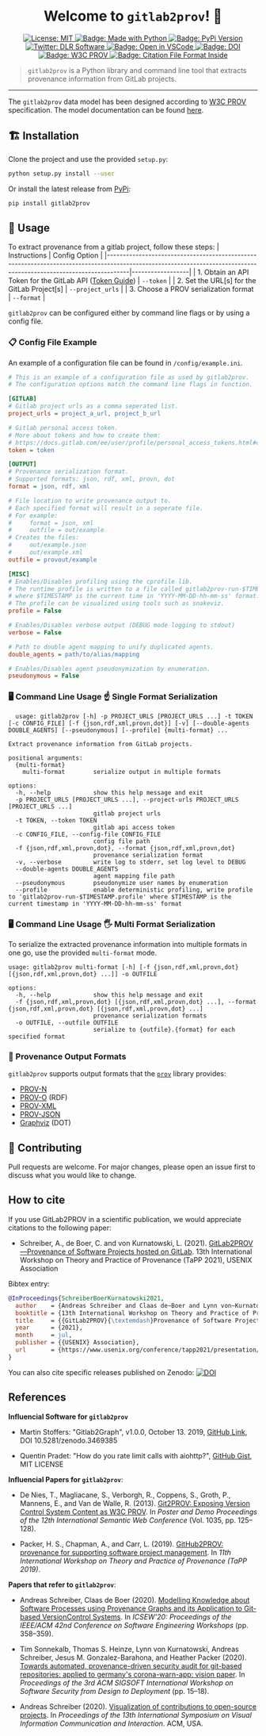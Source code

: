<h1 align="center">Welcome to <code>gitlab2prov</code>! 👋</h1>
<p align="center">
  <a href="https://github.com/dlr-sc/gitlab2prov/master/LICENSE">
    <img alt="License: MIT" src="https://img.shields.io/badge/license-MIT-yellow.svg" target="_blank" />
  </a>
  <a href="https://img.shields.io/badge/Made%20with-Python-1f425f.svg">
    <img src="https://img.shields.io/badge/Made%20with-Python-1f425f.svg" alt="Badge: Made with Python"/>
  </a>
  <a href="https://pypi.org/project/gitlab2prov/">
    <img src="https://img.shields.io/pypi/v/gitlab2prov" alt="Badge: PyPi Version">
  </a>
  <a href="https://twitter.com/dlr_software">
    <img alt="Twitter: DLR Software" src="https://img.shields.io/twitter/follow/dlr_software.svg?style=social" target="_blank" />
  </a>
  <a href="https://open.vscode.dev/DLR-SC/gitlab2prov">
    <img alt="Badge: Open in VSCode" src="https://img.shields.io/static/v1?logo=visualstudiocode&label=&message=open%20in%20visual%20studio%20code&labelColor=2c2c32&color=007acc&logoColor=007acc" target="_blank" />
  </a>
  <a href="https://zenodo.org/badge/latestdoi/215042878">
    <img alt="Badge: DOI" src="https://zenodo.org/badge/215042878.svg" target="_blank" />
  </a>
  <a href="https://www.w3.org/TR/prov-overview/">
    <img alt="Badge: W3C PROV" src="https://img.shields.io/static/v1?logo=w3c&label=&message=PROV&labelColor=2c2c32&color=007acc&logoColor=007acc?logoWidth=200" target="_blank" />
  </a>
  <a href="https://citation-file-format.github.io/">
    <img alt="Badge: Citation File Format Inside" src="https://img.shields.io/badge/-citable%20software-green" target="_blank" />
  </a>
</p>


> `gitlab2prov` is a Python library and command line tool that extracts provenance information from GitLab projects.

---

The `gitlab2prov` data model has been designed according to [W3C PROV](https://www.w3.org/TR/prov-overview/) specification.
The model documentation can be found [here](https://github.com/DLR-SC/gitlab2prov/tree/master/docs).


## ️🏗️ ️Installation

Clone the project and use the provided `setup.py`:
```bash
python setup.py install --user
```

Or install the latest release from [PyPi](https://pypi.org/project/gitlab2prov/):
```bash
pip install gitlab2prov
```

## 🚀‍ Usage

To extract provenance from a gitlab project, follow these steps:
| Instructions                                                                                                                                                      | Config Option    |
|-------------------------------------------------------------------------------------------------------------------------------------------------------------------|------------------|
| 1. Obtain an API Token for the GitLab API ([Token Guide](https://docs.gitlab.com/ee/user/profile/personal_access_tokens.html#creating-a-personal-access-token)) | `--token`        |
| 2. Set the URL[s] for the GitLab Project[s]                                                                                                                             | `--project_urls` |
| 3. Choose a PROV serialization format                                                                                                                             | `--format`       |


`gitlab2prov` can be configured either by command line flags or by using a config file.

### 📋 Config File Example

An example of a configuration file can be found in `/config/example.ini`.

```ini
# This is an example of a configuration file as used by gitlab2prov.
# The configuration options match the command line flags in function.

[GITLAB]
# Gitlab project urls as a comma seperated list.
project_urls = project_a_url, project_b_url

# Gitlab personal access token.
# More about tokens and how to create them:
# https://docs.gitlab.com/ee/user/profile/personal_access_tokens.html#create-a-personal-access-token
token = token

[OUTPUT]
# Provenance serialization format.
# Supported formats: json, rdf, xml, provn, dot
format = json, rdf, xml

# File location to write provenance output to.
# Each specified format will result in a seperate file.
# For example:
#     format = json, xml
#     outfile = out/example
# Creates the files:
#     out/example.json
#     out/example.xml
outfile = provout/example

[MISC]
# Enables/Disables profiling using the cprofile lib.
# The runtime profile is written to a file called gitlab2prov-run-$TIMESTAMP.profile
# where $TIMESTAMP is the current time in 'YYYY-MM-DD-hh-mm-ss' format.
# The profile can be visualized using tools such as snakeviz.
profile = False

# Enables/Disables verbose output (DEBUG mode logging to stdout)
verbose = False

# Path to double agent mapping to unify duplicated agents.
double_agents = path/to/alias/mapping

# Enables/Disables agent pseudonymization by enumeration.
pseudonymous = False
```

### 🖥️ Command Line Usage ☝ Single Format Serialization

```
  usage: gitlab2prov [-h] -p PROJECT_URLS [PROJECT_URLS ...] -t TOKEN [-c CONFIG_FILE] [-f {json,rdf,xml,provn,dot}] [-v] [--double-agents DOUBLE_AGENTS] [--pseudonymous] [--profile] {multi-format} ...

Extract provenance information from GitLab projects.

positional arguments:
  {multi-format}
    multi-format        serialize output in multiple formats

options:
  -h, --help            show this help message and exit
  -p PROJECT_URLS [PROJECT_URLS ...], --project-urls PROJECT_URLS [PROJECT_URLS ...]
                        gitlab project urls
  -t TOKEN, --token TOKEN
                        gitlab api access token
  -c CONFIG_FILE, --config-file CONFIG_FILE
                        config file path
  -f {json,rdf,xml,provn,dot}, --format {json,rdf,xml,provn,dot}
                        provenance serialization format
  -v, --verbose         write log to stderr, set log level to DEBUG
  --double-agents DOUBLE_AGENTS
                        agent mapping file path
  --pseudonymous        pseudonymize user names by enumeration
  --profile             enable deterministic profiling, write profile to 'gitlab2prov-run-$TIMESTAMP.profile' where $TIMESTAMP is the current timestamp in 'YYYY-MM-DD-hh-mm-ss' format
```
### 🖥️ Command Line Usage 🖐 Multi Format Serialization
To serialize the extracted provenance information into multiple formats in one go, use the provided `multi-format` mode.

```
usage: gitlab2prov multi-format [-h] [-f {json,rdf,xml,provn,dot} [{json,rdf,xml,provn,dot} ...]] -o OUTFILE

options:
  -h, --help            show this help message and exit
  -f {json,rdf,xml,provn,dot} [{json,rdf,xml,provn,dot} ...], --format {json,rdf,xml,provn,dot} [{json,rdf,xml,provn,dot} ...]
                        provenance serialization formats
  -o OUTFILE, --outfile OUTFILE
                        serialize to {outfile}.{format} for each specified format
```

### 🎨 Provenance Output Formats

`gitlab2prov` supports output formats that the [`prov`](https://github.com/trungdong/prov) library provides:
* [PROV-N](http://www.w3.org/TR/prov-n/)
* [PROV-O](http://www.w3.org/TR/prov-o/) (RDF)
* [PROV-XML](http://www.w3.org/TR/prov-xml/)
* [PROV-JSON](http://www.w3.org/Submission/prov-json/)
* [Graphviz](https://graphviz.org/) (DOT)

## 🤝 Contributing

Pull requests are welcome. For major changes, please open an issue first to discuss what you would like to change.

## How to cite

If you use GitLab2PROV in a scientific publication, we would appreciate citations to the following paper:

* Schreiber, A., de Boer, C. and von Kurnatowski, L. (2021). [GitLab2PROV—Provenance of Software Projects hosted on GitLab](https://www.usenix.org/conference/tapp2021/presentation/schreiber). 13th International Workshop on Theory and Practice of Provenance (TaPP 2021), USENIX Association

Bibtex entry:

```BibTeX
@InProceedings{SchreiberBoerKurnatowski2021,
  author    = {Andreas Schreiber and Claas de~Boer and Lynn von~Kurnatowski},
  booktitle = {13th International Workshop on Theory and Practice of Provenance (TaPP 2021)},
  title     = {{GitLab2PROV}{\textemdash}Provenance of Software Projects hosted on GitLab},
  year      = {2021},
  month     = jul,
  publisher = {{USENIX} Association},
  url       = {https://www.usenix.org/conference/tapp2021/presentation/schreiber},
}
```

You can also cite specific releases published on Zenodo: [![DOI](https://zenodo.org/badge/215042878.svg)](https://zenodo.org/badge/latestdoi/215042878)

## References

**Influencial Software for `gitlab2prov`**
* Martin Stoffers: "Gitlab2Graph", v1.0.0, October 13. 2019, [GitHub Link](https://github.com/DLR-SC/Gitlab2Graph), DOI 10.5281/zenodo.3469385

* Quentin Pradet: "How do you rate limit calls with aiohttp?", [GitHub Gist](https://gist.github.com/pquentin/5d8f5408cdad73e589d85ba509091741), MIT LICENSE

**Influencial Papers for `gitlab2prov`**:

* De Nies, T., Magliacane, S., Verborgh, R., Coppens, S., Groth, P., Mannens, E., and Van de Walle, R. (2013). [Git2PROV: Exposing Version Control System Content as W3C PROV](https://dl.acm.org/doi/abs/10.5555/2874399.2874431). In *Poster and Demo Proceedings of the 12th International Semantic Web Conference* (Vol. 1035, pp. 125–128).

* Packer, H. S., Chapman, A., and Carr, L. (2019). [GitHub2PROV: provenance for supporting software project management](https://dl.acm.org/doi/10.5555/3359032.3359039). In *11th International Workshop on Theory and Practice of Provenance (TaPP 2019)*.

**Papers that refer to `gitlab2prov`**:

* Andreas Schreiber, Claas de Boer (2020). [Modelling Knowledge about Software Processes using Provenance Graphs and its Application to Git-based VersionControl Systems](https://dl.acm.org/doi/10.1145/3387940.3392220). In *ICSEW'20: Proceedings of the IEEE/ACM 42nd Conference on Software Engineering Workshops* (pp. 358–359).

* Tim Sonnekalb, Thomas S. Heinze, Lynn von Kurnatowski, Andreas Schreiber, Jesus M. Gonzalez-Barahona, and Heather Packer (2020). [Towards automated, provenance-driven security audit for git-based repositories: applied to germany's corona-warn-app: vision paper](https://doi.org/10.1145/3416507.3423190). In *Proceedings of the 3rd ACM SIGSOFT International Workshop on Software Security from Design to Deployment* (pp. 15–18).

* Andreas Schreiber (2020). [Visualization of contributions to open-source projects](https://doi.org/10.1145/3430036.3430057). In *Proceedings of the 13th International Symposium on Visual Information Communication and Interaction*. ACM, USA.